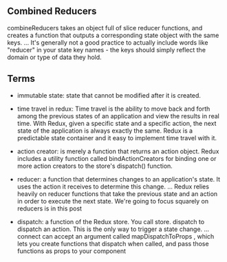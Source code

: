 
##  Combined Reducers

combineReducers takes an object full of slice reducer functions, and creates a function that outputs a corresponding state object with the same keys. ... It's generally not a good practice to actually include words like "reducer" in your state key names - the keys should simply reflect the domain or type of data they hold.

## Terms

- immutable state:  state that cannot be modified after it is created. 
- time travel in redux: Time travel is the ability to move back and forth among the previous states of an application and view the results in real time. With Redux, given a specific state and a specific action, the next state of the application is always exactly the same. Redux is a predictable state container and it easy to implement time travel with it.

- action creator: is merely a function that returns an action object. Redux includes a utility function called bindActionCreators for binding one or more action creators to the store's dispatch() function.
- reducer:  a function that determines changes to an application's state. It uses the action it receives to determine this change. ... Redux relies heavily on reducer functions that take the previous state and an action in order to execute the next state. We're going to focus squarely on reducers is in this post

- dispatch:  a function of the Redux store. You call store. dispatch to dispatch an action. This is the only way to trigger a state change. ... connect can accept an argument called mapDispatchToProps , which lets you create functions that dispatch when called, and pass those functions as props to your component